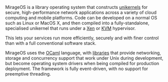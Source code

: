 MirageOS is a library operating system that constructs [unikernels](https://en.wikipedia.org/wiki/Unikernel)
for secure, high-performance network applications across a variety
of cloud computing and mobile platforms.  Code can be developed on a normal OS
such as Linux or MacOS X, and then compiled into a fully-standalone,
specialised unikernel that runs under a [Xen](http://xen.org/) or [KVM](http://www.linux-kvm.org/page/Main_Page) hypervisor.

This lets your services run more efficiently, securely and with finer control than
with a full conventional software stack.

MirageOS uses the [OCaml](https://ocaml.org/) language, with [libraries](http://docs.mirage.io) that
provide networking, storage and concurrency support that work under Unix during
development, but become operating system drivers when being compiled for
production deployment. The framework is fully event-driven, with no support for
preemptive threading.
